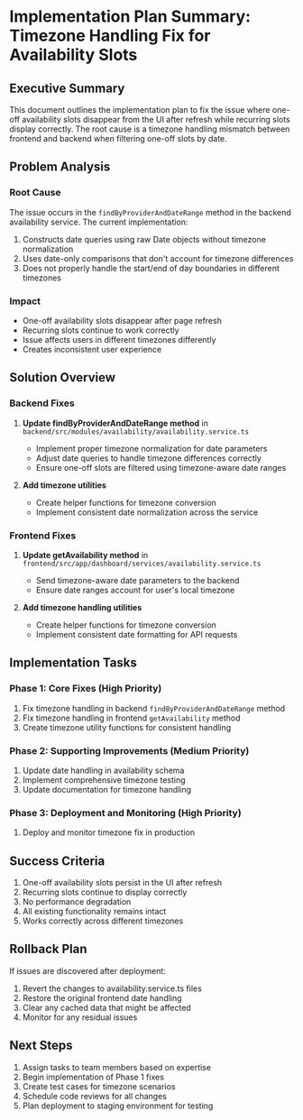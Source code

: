 # Implementation Plan Summary: Timezone Handling Fix for Availability Slots

## Executive Summary

This document outlines the implementation plan to fix the issue where one-off availability slots disappear from the UI after refresh while recurring slots display correctly. The root cause is a timezone handling mismatch between frontend and backend when filtering one-off slots by date.

## Problem Analysis

### Root Cause
The issue occurs in the `findByProviderAndDateRange` method in the backend availability service. The current implementation:
1. Constructs date queries using raw Date objects without timezone normalization
2. Uses date-only comparisons that don't account for timezone differences
3. Does not properly handle the start/end of day boundaries in different timezones

### Impact
- One-off availability slots disappear after page refresh
- Recurring slots continue to work correctly
- Issue affects users in different timezones differently
- Creates inconsistent user experience

## Solution Overview

### Backend Fixes
1. **Update findByProviderAndDateRange method** in `backend/src/modules/availability/availability.service.ts`
   - Implement proper timezone normalization for date parameters
   - Adjust date queries to handle timezone differences correctly
   - Ensure one-off slots are filtered using timezone-aware date ranges

2. **Add timezone utilities**
   - Create helper functions for timezone conversion
   - Implement consistent date normalization across the service

### Frontend Fixes
1. **Update getAvailability method** in `frontend/src/app/dashboard/services/availability.service.ts`
   - Send timezone-aware date parameters to the backend
   - Ensure date ranges account for user's local timezone

2. **Add timezone handling utilities**
   - Create helper functions for timezone conversion
   - Implement consistent date formatting for API requests

## Implementation Tasks

### Phase 1: Core Fixes (High Priority)
1. Fix timezone handling in backend `findByProviderAndDateRange` method
2. Fix timezone handling in frontend `getAvailability` method
3. Create timezone utility functions for consistent handling

### Phase 2: Supporting Improvements (Medium Priority)
1. Update date handling in availability schema
2. Implement comprehensive timezone testing
3. Update documentation for timezone handling

### Phase 3: Deployment and Monitoring (High Priority)
1. Deploy and monitor timezone fix in production

## Success Criteria

1. One-off availability slots persist in the UI after refresh
2. Recurring slots continue to display correctly
3. No performance degradation
4. All existing functionality remains intact
5. Works correctly across different timezones

## Rollback Plan

If issues are discovered after deployment:
1. Revert the changes to availability.service.ts files
2. Restore the original frontend date handling
3. Clear any cached data that might be affected
4. Monitor for any residual issues

## Next Steps

1. Assign tasks to team members based on expertise
2. Begin implementation of Phase 1 fixes
3. Create test cases for timezone scenarios
4. Schedule code reviews for all changes
5. Plan deployment to staging environment for testing